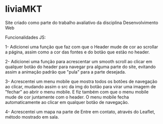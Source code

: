 # liviaMKT
Site criado como parte do trabalho avaliativo da disciplina Desenvolvimento Web

Funcionalidades JS:

1- Adicionei uma função que faz com que o Header mude de cor ao scrollar a página, assim como a cor das fontes e do botão que estão no header.

2- Adicionei uma função para acrescentar um smooth scroll ao clicar em qualquer botão do header para navegar pra alguma parte do site, 
evitando assim a animação padrão que "pula" para a parte desejada.

3- Acrescentei um menu mobile que mostra todos os botões de navegação ao clicar, mudando assim o src da img do botão para virar uma imagem de "fechar"
ao abrir o menu mobile. E fiz também com que o menu mobile mude de cor juntamente com o header. O menu mobile fecha automaticamente ao clicar em 
qualquer botão de navegação.

4- Acrescentei um mapa na parte de Entre em contato, através do Leaflet, método mostrado em sala.
